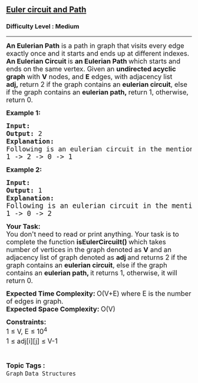 <h2><a href="https://www.geeksforgeeks.org/problems/euler-circuit-and-path/1">Euler circuit and Path</a></h2><h3>Difficulty Level : Medium</h3><hr><div class="problems_problem_content__Xm_eO"><p><span style="font-size: 18px;"><strong>An <span class="wiseone-analysis-result wiseone-analysis-result-entity">Eulerian Path</span></strong> is a path in graph that visits every edge exactly once and it starts and ends up at different indexes. <strong>An <span class="wiseone-analysis-result wiseone-analysis-result-entity wiseone-analysis-result-repeat">Eulerian Circuit</span> </strong>is <strong>an <span class="wiseone-analysis-result wiseone-analysis-result-entity wiseone-analysis-result-repeat">Eulerian Path</span> </strong>which starts and ends on the same vertex. Given an <strong><span class="wiseone-analysis-result wiseone-analysis-result-entity">undirected</span> <span class="wiseone-analysis-result wiseone-analysis-result-entity">acyclic</span> graph</strong> with <strong>V</strong> nodes, and <strong>E</strong> edges, with <span class="wiseone-analysis-result wiseone-analysis-result-entity">adjacency list</span> <strong>adj,&nbsp;</strong>return 2 if the graph contains an <strong><span class="wiseone-analysis-result wiseone-analysis-result-entity wiseone-analysis-result-repeat">eulerian circuit</span></strong>, else if the graph contains an <strong><span class="wiseone-analysis-result wiseone-analysis-result-entity wiseone-analysis-result-repeat">eulerian path</span>,&nbsp;</strong>return 1, otherwise, return 0.</span></p>
<p><span style="font-size: 18px;"><strong>Example 1:</strong></span></p>
<pre><span style="font-size: 18px;"><strong>Input: 
</strong></span><img src="https://media.geeksforgeeks.org/img-practice/PROD/addEditProblem/700537/Web/Other/c191d733-5295-4e4a-81b7-7a1de77ec269_1685086734.png" alt="">
<strong><span style="font-size: 18px;">Output: </span></strong><span style="font-size: 18px;">2
<strong>Explanation: <br></strong>Following is an <span class="wiseone-analysis-result wiseone-analysis-result-entity wiseone-analysis-result-repeat">eulerian circuit</span> in the mentioned graph<strong><br></strong></span><span style="font-size: 14pt;">1 -&gt; 2 -&gt; 0 -&gt; 1</span></pre>
<p><span style="font-size: 18px;"><strong>Example 2:</strong></span></p>
<pre><span style="font-size: 18px;"><strong>Input: </strong>
</span><img src="https://media.geeksforgeeks.org/img-practice/PROD/addEditProblem/700537/Web/Other/c5419f69-5051-4865-aabe-4898ff1c92f3_1685086735.png" alt="">
<strong><span style="font-size: 18px;">Output: </span></strong><span style="font-size: 18px;">1
<strong>Explanation: <br></strong></span><span style="font-size: 14pt;">Following is an <span class="wiseone-analysis-result wiseone-analysis-result-entity wiseone-analysis-result-repeat">eulerian circuit</span> in the mentioned graph<br>1 -&gt; 0 -&gt; 2</span></pre>
<p><span style="font-size: 18px;"><strong>Your Task:</strong><br>You don't need to read or print anything. Your task is to complete the function <strong>isEulerCircuilt()&nbsp;</strong>which takes number of vertices in the graph denoted as <strong>V</strong> and an <span class="wiseone-analysis-result wiseone-analysis-result-entity wiseone-analysis-result-repeat">adjacency list</span> of graph denoted as <strong>adj </strong>and&nbsp;</span><span style="font-size: 18px;">returns 2 if the graph contains an&nbsp;</span><strong style="font-size: 18px;"><span class="wiseone-analysis-result wiseone-analysis-result-entity wiseone-analysis-result-repeat">eulerian circuit</span></strong><span style="font-size: 18px;">, else if the graph contains an&nbsp;</span><strong style="font-size: 18px;"><span class="wiseone-analysis-result wiseone-analysis-result-entity wiseone-analysis-result-repeat">eulerian path</span>, </strong><span style="font-size: 18px;">it returns 1, otherwise, it will return 0.</span></p>
<p><span style="font-size: 18px;"><strong>Expected <span class="wiseone-analysis-result wiseone-analysis-result-entity">Time Complexity</span>:&nbsp;</strong>O(V+E) where E is the number of edges in graph.<br><strong>Expected <span class="wiseone-analysis-result wiseone-analysis-result-entity">Space Complexity</span>:&nbsp;</strong>O(V)</span></p>
<p><span style="font-size: 18px;"><strong>Constraints:</strong><br>1 ≤ V, E ≤ 10<sup>4<br></sup>1 ≤ adj[i][j] ≤ V-1<sup><br></sup></span></p></div><br><p><span style=font-size:18px><strong>Topic Tags : </strong><br><code>Graph</code>&nbsp;<code>Data Structures</code>&nbsp;